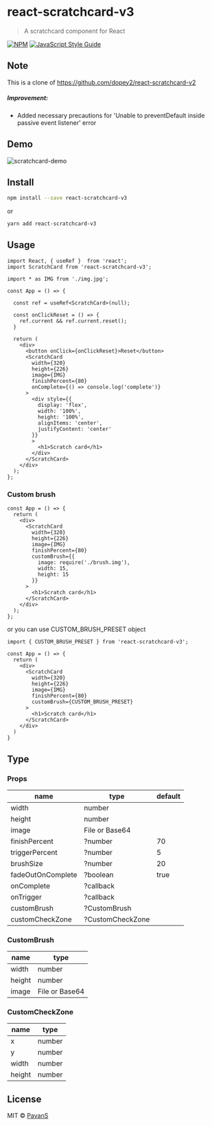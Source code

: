 # react-scratchcard-v3

> A scratchcard component for React

[![NPM](https://img.shields.io/npm/v/react-scratchcard-v2.svg)](https://www.npmjs.com/package/react-scratchcard-v2) [![JavaScript Style Guide](https://img.shields.io/badge/code_style-standard-brightgreen.svg)](https://standardjs.com)


## Note
This is a clone of https://github.com/dopey2/react-scratchcard-v2
##### Improvement:
- Added necessary precautions for 'Unable to preventDefault inside passive event listener' error

## Demo

![scratchcard-demo](https://user-images.githubusercontent.com/22329040/140519100-b6ee86e3-0009-4ab6-bcd0-c7fefdb8720d.gif)

## Install

```bash
npm install --save react-scratchcard-v3
```
or
```bash
yarn add react-scratchcard-v3 
```


## Usage

```tsx
import React, { useRef }  from 'react';
import ScratchCard from 'react-scratchcard-v3';

import * as IMG from './img.jpg';

const App = () => {
    
  const ref = useRef<ScratchCard>(null);

  const onClickReset = () => {
    ref.current && ref.current.reset();
  }

  return (
    <div>
      <button onClick={onClickReset}>Reset</button>
      <ScratchCard
        width={320}
        height={226}
        image={IMG}
        finishPercent={80}
        onComplete={() => console.log('complete')}
      >
        <div style={{
          display: 'flex',
          width: '100%',
          height: '100%',
          alignItems: 'center',
          justifyContent: 'center'
        }}
        >
          <h1>Scratch card</h1>
        </div>
      </ScratchCard>
    </div>
  );
};
```

### Custom brush

```tsx
const App = () => {
  return (
    <div>
      <ScratchCard
        width={320}
        height={226}
        image={IMG}
        finishPercent={80}
        customBrush={{
          image: require('./brush.img'),
          width: 15,
          height: 15
        }}
      >
        <h1>Scratch card</h1>
      </ScratchCard>
    </div>
  );
};
```

or you can use CUSTOM_BRUSH_PRESET object

```tsx
import { CUSTOM_BRUSH_PRESET } from 'react-scratchcard-v3';

const App = () => {
  return (
    <div>
      <ScratchCard
        width={320}
        height={226}
        image={IMG}
        finishPercent={80}
        customBrush={CUSTOM_BRUSH_PRESET}
      >
        <h1>Scratch card</h1>
      </ScratchCard>
    </div>
  )
}
```


## Type

### Props

| **name**          | **type**        | **default** |
|-------------------|-----------------|-------------|
| width             | number          |             |
| height            | number          |             |
| image             | File or Base64  |             |
| finishPercent     | ?number         | 70          |
| triggerPercent    | ?number         | 5           |
| brushSize         | ?number         | 20          |
| fadeOutOnComplete | ?boolean        | true        |
| onComplete        | ?callback       |             |
| onTrigger         | ?callback       |             |
| customBrush       | ?CustomBrush    |             |
| customCheckZone   | ?CustomCheckZone|             |

### CustomBrush

| **name** | **type**       |
|----------|----------------|
| width    | number         |
| height   | number         |
| image    | File or Base64 |

### CustomCheckZone

| **name** | **type**       |
|----------|----------------|
| x        | number         |
| y        | number         |
| width    | number         |
| height   | number         |



## License

MIT © [PavanS](https://pavanpabs.github.io/) 
